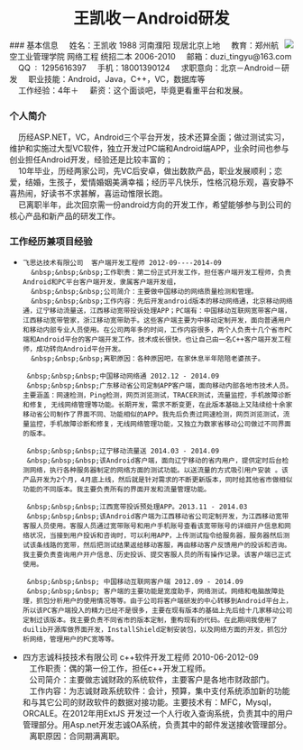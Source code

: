 <h1 align = "center">王凯收－Android研发</h1>
### 基本信息
   &nbsp;&nbsp;&nbsp;&nbsp;姓名：王凯收 1988 河南濮阳 现居北京上地                                                 <img src="http://yumo.qiniudn.com/wks.png"  style="float:right" >         
   &nbsp;&nbsp;&nbsp;&nbsp;教育：郑州航空工业管理学院 网络工程 统招二本 2006-2010    
   &nbsp;&nbsp;&nbsp;&nbsp;邮箱：duzi_tingyu@163.com      
   &nbsp;&nbsp;&nbsp;&nbsp;QQ&nbsp; : &nbsp;1295616397   
   &nbsp;&nbsp;&nbsp;&nbsp;手机：18001390124     
   &nbsp;&nbsp;&nbsp;&nbsp;求职意向：北京－Android－研发    
   &nbsp;&nbsp;&nbsp;&nbsp;职业技能：Android，Java，C++，VC，数据库等<br>
   &nbsp;&nbsp;&nbsp;&nbsp;工作经验：4年＋   
   &nbsp;&nbsp;&nbsp;&nbsp;薪资：这个面谈吧，毕竟更看重平台和发展。
   
###   个人简介

   &nbsp;&nbsp;&nbsp;&nbsp;历经ASP.NET，VC，Android三个平台开发，技术还算全面；做过测试实习，维护和实施过大型VC软件，独立开发过PC端和Android端APP，业余时间也参与创业担任Android开发，经验还是比较丰富的；
           </br>&nbsp;&nbsp;&nbsp;&nbsp;10年毕业，历经两家公司，先VC后安卓，做出数款产品，职业发展顺利；恋爱，结婚，生孩子，爱情婚姻美满幸福；经历平凡快乐，性格沉稳乐观，喜安静不喜热闹，好读书不求甚解，喜运动惟限长跑。   </br>&nbsp;&nbsp;&nbsp;&nbsp;已离职半年，此次回京需一份android方向的开发工作，希望能够参与到公司的核心产品和新产品的研发工作。
### 工作经历兼项目经验

*     飞思达技术有限公司  客户端开发工程师 2012-09----2014-09    
        &nbsp;&nbsp;&nbsp;工作职责：第二份正式开发工作，担任客户端开发工程师，负责Android和PC平台客户端开发，隶属客户端开发组，      
        &nbsp;&nbsp;&nbsp;公司简介：主要做中国移动的网络质量检测和管理。  
        &nbsp;&nbsp;&nbsp;工作内容：先后开发android版本的移动网络通，北京移动网络通，辽宁移动流量送，江西移动宽带投诉处理APP；PC端有：中国移动互联网宽带客户端，江西移动宽带管家，浙江移动宽带助手。这些客户端主要为中移动定制开发，面向普通用户和移动内部专业人员使用。在公司两年多的时间，工作内容很多，两个人负责十几个省市PC端和Android平台的客户端开发工作，技术成长很快，也让自己由一名C++客户端开发工程师，成功转向Android平台开发。       
        &nbsp;&nbsp;&nbsp;离职原因：各种原因吧，在家休息半年陪陪老婆孩子。  
           
       &nbsp;&nbsp;&nbsp;中国移动网络通 2012.12 - 2014.09        
       &nbsp;&nbsp;&nbsp;广东移动省公司定制APP客户端，面向移动内部各地市技术人员。主要涵盖：网速检测，Ping检测，网页浏览测试，TRACER测试，流量监控，手机故障诊断和修复, 无线网络管理等功能。长期开发，需求不断变更，在此版本基础上又陆续给十余家移动省公司制作了界面不同、功能相似的APP。我先后负责过网速检测，网页浏览测试，流量监控，手机故障诊断和修复，无线网络管理功能，又独立为数家省移动公司做过不同界面的版本。
       
       &nbsp;&nbsp;&nbsp;辽宁移动流量送 2014.03 - 2014.09   
       &nbsp;&nbsp;&nbsp;该Android客户端，面向辽宁移动的省内用户，提供定时后台检测网络，执行各种服务器制定的网络方面的测试功能。以送流量的方式吸引用户安装 。该产品开发为2个月，4月底上线，然后就是针对需求的不断更新版本，同时给其他省市做相似功能的不同版本。我主要负责所有的界面开发和流量管理功能。
       
       &nbsp;&nbsp;&nbsp;江西宽带投诉预处理APP。2013.11 - 2014.03       
       &nbsp;&nbsp;&nbsp;该Android客户端为江西移动省公司定制开发，为江西移动宽带客服人员使用。客服人员通过宽带账号和用户手机账号查看该宽带账号的详细开户信息和网络状况，当接到用户投诉和咨询时，可以利用APP，上传测试指令给服务器，服务器然后测试该条线路的宽带，然后把测试结果返给移动客服，再由移动客户反馈用户的投诉和咨询。我主要负责查询用户开户信息、历史投诉、提交客服人员的所有操作记录。该客户端已正式使用。  
          
       &nbsp;&nbsp;&nbsp; 中国移动互联网客户端 2012.09 - 2014.09         
       &nbsp;&nbsp;&nbsp; 客户端的主要功能是宽度助手，网络测试，网络和电脑故障处理，抓包分析用户的使用情况等等。由于公司将客户端研发的中心转移到Android平台上，所以该PC客户端投入的精力已经不是很多，主要在现有版本的基础上先后给十几家移动公司定制过该版本。我主要负责不同省市的版本定制，重构现有的代码。在此期间我使用了duilib开源库做界面开发，InstallShield定制安装包，以及网络方面的开发，抓包分析网络，管理用户的PC宽等等。                        
        
*    四方志诚科技技术有限公司 c++软件开发工程师 2010-06-2012-09        
        &nbsp;&nbsp;&nbsp;工作职责：偶的第一份工作，担任c++开发工程师。   
        &nbsp;&nbsp;&nbsp;公司简介：主要做志诚财政的系统软件，主要客户是各地市财政部门。   
        &nbsp;&nbsp;&nbsp;工作内容：为志诚财政系统软件：会计，预算，集中支付系统添加新的功能和与其它公司的财政软件的数据对接功能。主要技术有：MFC，Mysql，ORCALE。在2012年用ExtJS 开发过一个人行收入查询系统，负责其中的用户管理部分。用Asp.net开发志诚OA系统，负责其中的邮件发送接收管理部分。      
        &nbsp;&nbsp;&nbsp;离职原因：合同期满离职。  
